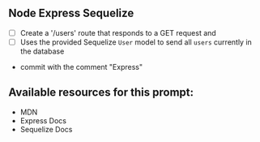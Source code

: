 ## Node Express Sequelize
* [ ] Create a '/users' route that responds to a GET request and
* [ ] Uses the provided Sequelize `User` model to send all `users` currently in the database
* commit with the comment "Express"

## Available resources for this prompt:
* MDN
* Express Docs
* Sequelize Docs
